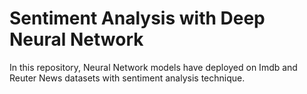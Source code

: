 # Sentiment Analysis with Deep Neural Network
In this repository, Neural Network models have deployed on Imdb and Reuter News datasets with sentiment analysis technique.